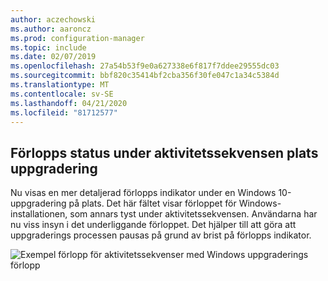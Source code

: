 ```yaml
---
author: aczechowski
ms.author: aaroncz
ms.prod: configuration-manager
ms.topic: include
ms.date: 02/07/2019
ms.openlocfilehash: 27a54b53f9e0a627338e6f817f7ddee29555dc03
ms.sourcegitcommit: bbf820c35414bf2cba356f30fe047c1a34c5384d
ms.translationtype: MT
ms.contentlocale: sv-SE
ms.lasthandoff: 04/21/2020
ms.locfileid: "81712577"
---
```

## <a name="progress-status-during-in-place-upgrade-task-sequence"></a><a name="bkmk_ipu"></a>Förlopps status under aktivitetssekvensen plats uppgradering
<!--3747129-->

Nu visas en mer detaljerad förlopps indikator under en Windows 10-uppgradering på plats. Det här fältet visar förloppet för Windows-installationen, som annars tyst under aktivitetssekvensen. Användarna har nu viss insyn i det underliggande förloppet. Det hjälper till att göra att uppgraderings processen pausas på grund av brist på förlopps indikator.  

![Exempel förlopp för aktivitetssekvenser med Windows uppgraderings förlopp](../../media/3747129-installation-progress.png)

